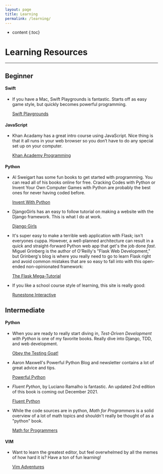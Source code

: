 ```yaml
---
layout: page
title: Learning
permalink: /learning/
---
```


* content
{:toc}

# Learning Resources
<hr/>

## Beginner

#### Swift

- If you have a Mac, Swift Playgrounds is fantastic.  Starts off as easy game style, but quickly becomes powerful programming.

  [Swift Playgrounds](https://www.apple.com/swift/playgrounds/)

#### JavaScript

- Khan Acadamy has a great intro course using JavaScript.  Nice thing is that it all runs in your web browser so you don’t have to do any special set up on your computer.

  [Khan Academy Programming](https://www.khanacademy.org/computing/computer-programming/programming#intro-to-programming)


#### Python

- Al Sweigart has some fun books to get started with programming.  You can read all of his books online for free.
  Cracking Codes with Python or Invent Your Own Computer Games with Python are probably the best ones for never having coded before.

  [Invent With Python](https://inventwithpython.com/)


- DjangoGirls has an easy to follow tutorial on making a website with the Django framework.  This is what I do at work.

  [Django Girls](https://tutorial.djangogirls.org/en/)
  
  
- It's super easy to make a terrible web application with Flask; isn't everyones cuppa. However, a well-planned architecture can result in a quick and straight-forward Python web app that get's the job done *fast*. Miguel Grinberg is the author of O'Reilly's "Flask Web Development," but Grinberg's blog is where you really need to go to learn Flask right and avoid common mistakes that are so easy to fall into with this open-ended non-opinionated framework:

  [The Flask Mega-Tutorial](https://blog.miguelgrinberg.com/post/the-flask-mega-tutorial-part-i-hello-world)
   

- If you like a school course style of learning, this site is really good:

  [Runestone Interactive](https://runestone.academy/runestone/books/published/fopp/index.html)


## Intermediate


#### Python

- When you are ready to really start diving in, _Test-Driven Development with Python_ is one of my favorite books.
  Really dive into Django, TDD, and web development.

  [Obey the Testing Goat!](https://www.obeythetestinggoat.com/)


- Aaron Maxwell's Powerful Python Blog and newsletter contains a lot of great advice and tips.

  [Powerful Python](https://powerfulpython.com/blog/)


- _Fluent Python_, by Luciano Ramalho is fantastic.  An updated 2nd edition of this book is coming out December 2021.

  [Fluent Python](https://www.oreilly.com/library/view/fluent-python-2nd/9781492056348/)


- While the code sources are in python, _Math for Programmers_ is a solid overview of a lot of math topics and shouldn't really be thought of as a "python" book.

  [Math for Programmers](https://www.manning.com/books/math-for-programmers)


#### VIM

- Want to learn the greatest editor, but feel overwhelmed by all the memes of how hard it is?
  Have a ton of fun learning!

  [Vim Adventures](https://vim-adventures.com/)
